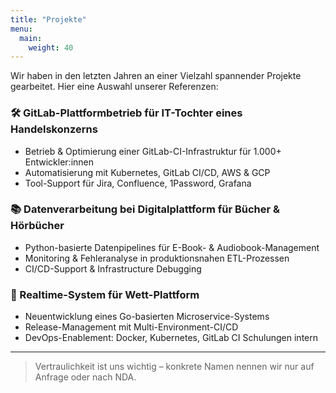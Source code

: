 ```yaml
---
title: "Projekte"
menu:
  main:
    weight: 40
---
```


Wir haben in den letzten Jahren an einer Vielzahl spannender Projekte gearbeitet. Hier eine Auswahl unserer Referenzen:

### 🛠️ GitLab-Plattformbetrieb für IT-Tochter eines Handelskonzerns
- Betrieb & Optimierung einer GitLab-CI-Infrastruktur für 1.000+ Entwickler:innen
- Automatisierung mit Kubernetes, GitLab CI/CD, AWS & GCP
- Tool-Support für Jira, Confluence, 1Password, Grafana

### 📚 Datenverarbeitung bei Digitalplattform für Bücher & Hörbücher
- Python-basierte Datenpipelines für E-Book- & Audiobook-Management
- Monitoring & Fehleranalyse in produktionsnahen ETL-Prozessen
- CI/CD-Support & Infrastructure Debugging

### 🎯 Realtime-System für Wett-Plattform
- Neuentwicklung eines Go-basierten Microservice-Systems
- Release-Management mit Multi-Environment-CI/CD
- DevOps-Enablement: Docker, Kubernetes, GitLab CI Schulungen intern

---

> Vertraulichkeit ist uns wichtig – konkrete Namen nennen wir nur auf Anfrage oder nach NDA.
